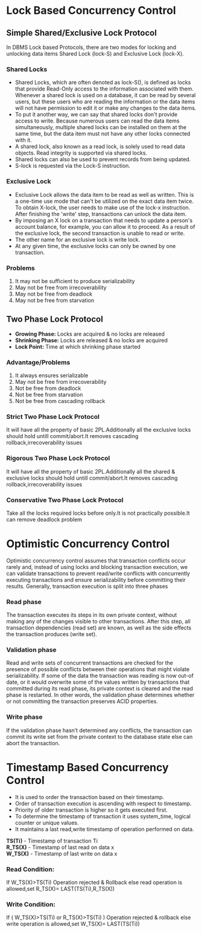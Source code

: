 # Lock Based Concurrency Control
## Simple Shared/Exclusive Lock Protocol
In DBMS Lock based Protocols, there are two modes for locking and unlocking data items Shared Lock (lock-S) and Exclusive Lock (lock-X).
### Shared Locks
- Shared Locks, which are often denoted as lock-S(), is defined as locks that provide Read-Only access to the information associated with them. Whenever a shared lock is used on a database, it can be read by several users, but these users who are reading the information or the data items will not have permission to edit it or make any changes to the data items.  
- To put it another way, we can say that shared locks don't provide access to write. Because numerous users can read the data items simultaneously, multiple shared locks can be installed on them at the same time, but the data item must not have any other locks connected with it.
- A shared lock, also known as a read lock, is solely used to read data objects. Read integrity is supported via shared locks.
- Shared locks can also be used to prevent records from being updated.
- S-lock is requested via the Lock-S instruction.
### Exclusive Lock
- Exclusive Lock allows the data item to be read as well as written. This is a one-time use mode that can't be utilized on the exact data item twice. To obtain X-lock, the user needs to make use of the lock-x instruction. After finishing the 'write' step, transactions can unlock the data item.
- By imposing an X lock on a transaction that needs to update a person's account balance, for example, you can allow it to proceed. As a result of the exclusive lock, the second transaction is unable to read or write.
- The other name for an exclusive lock is write lock.
- At any given time, the exclusive locks can only be owned by one transaction.
### Problems
1. It may not be sufficient to produce serializability
2. May not be free from irrecoverability
3. May not be free from deadlock
4. May not be free from starvation
   
## Two Phase Lock Protocol
- __Growing Phase:__  Locks are acquired & no locks are released
- __Shrinking Phase:__ Locks are released & no locks are acquired
- __Lock Point:__ Time at which shrinking phase started

### Advantage/Problems
1. It always ensures serializable
2. May not be free from irrecoverability
3. Not be free from deadlock
4. Not be free from starvation
5. Not be free from cascading rollback

### Strict Two Phase Lock Protocol
It will have all the property of basic 2PL.Additionally all the exclusive locks should hold untill commit/abort.It removes cascading rollback,irrecoverability issues
### Rigorous Two Phase Lock Protocol
It will have all the property of basic 2PL.Additionally all the shared & exclusive locks should hold untill commit/abort.It removes cascading rollback,irrecoverability issues
### Conservative Two Phase Lock Protocol
Take all the locks required locks before only.It is not practically possible.It can remove deadlock problem
# Optimistic Concurrency Control
Optimistic concurrency control assumes that transaction conflicts occur rarely and, instead of using locks and blocking transaction execution, we can validate transactions to prevent read/write conflicts with concurrently executing transactions and ensure serializability before committing their results. Generally, transaction execution is split into three phases  
### Read phase
The transaction executes its steps in its own private context, without making any of the changes visible to other transactions. After this step, all transaction dependencies (read set) are known, as well as the side effects the transaction produces (write set).
### Validation phase
Read and write sets of concurrent transactions are checked for the presence of possible conflicts between their operations that might violate serializability. If some of the data the transaction was reading is now out-of date, or it would overwrite some of the values written by transactions that committed during its read phase, its private context is cleared and the read phase is restarted. In other words, the validation phase determines whether or not committing the transaction preserves ACID properties.
### Write phase
If the validation phase hasn’t determined any conflicts, the transaction can commit its write set from the private context to the database state else can abort the transaction.

# Timestamp Based Concurrency Control
- It is used to order the transaction based on their timestamp.
- Order of transaction execution is ascending with respect to timestamp.
- Priority of older transaction is higher so it gets executed first.
- To determine the timestamp of transaction it uses system_time, logical counter or unique values.
- It maintains a last read,write  timestamp of operation performed on data.

__TS(Ti)__ - Timestamp of transaction Ti  
__R_TS(X)__ - Timestamp of last read on data x  
__W_TS(X)__ - Timestamp of last write on data x  

### Read Condition:
If W_TS(X)>TS(Ti) Operation rejected & Rollback else read operation is allowed,set R_TS(X)= LAST(TS(Ti),R_TS(X))
### Write Condition:
If ( W_TS(X)>TS(Ti) or R_TS(X)>TS(Ti) ) Operation rejected & rollback else write operation is allowed,set W_TS(X)= LAST(TS(Ti))
